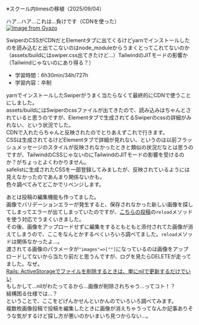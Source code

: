※スクール内timesの移植（2025/09/04）

ハア…ハア…これは…負けです（CDNを使った）  
[![Image from Gyazo](https://i.gyazo.com/069fda196fa5c80d2a729e8c685309e4.gif)](https://gyazo.com/069fda196fa5c80d2a729e8c685309e4)

SwiperのCSSがCDNだとElementタブに出てくるけどyarnでインストールしたのを読み込むと出てこないのはnode_moduleからうまくとってこれてないのか（assets/buildにはswiper.css出てきたけど…）TailwindのJITモードの影響か（Tailwindじゃないのにあり得る？）

- 学習時間：6h30min/34h/727h
- 学習内容：卒制
  
yarnでインストールしたSwiperがうまく当たらなくて最終的にCDNで使うことにしました。  
assets/buildにはSwiperのcssファイルが出てきたので、読み込みはちゃんとされていると思うのですが、Elementタブで生成されてるSwiperのcssの詳細がみれない、という状況でした。  
CDNで入れたらちゃんと反映されたのでとりあえずこれで行きます。  
CSSは生成されてるけどElementタブで詳細が見れない、というのは以前フラッシュメッセージのスタイルが反映されなかったときと類似の状況だなとは思うのですが、TailwindのCSSじゃないのにTailwindのJITモードの影響を受けるのか？がちょっとよくわかりません。  
safelistに生成されたCSSを一部登録してみましたが、反映されているようには見えなかったのであんまり関係ないかも。  
色々調べてみてどこかでリベンジします。  
  
あとは投稿の編集機能も作ってました。  
画像でバリデーションエラーが発生すると、保存されなかった新しい画像を探してしまってエラーが出てしまっていたのですが、[こちらの投稿](https://stackoverflow.com/questions/60083633/active-storage-still-detects-attachement-even-after-validation-failure)の`reload`メソッドを使う対応でうまくいきました。  
その後、画像をアップロードせずに編集をするともともと添付されてた画像が消えてしまうので、ここをなんとかするべくいろいろ調べてました。`reload`メソッドは関係なかったよ…。  
渡されてる画像のパラメータが`"images"=>[""]`になっているのは画像をアップロードしてないから当たり前だと思うんですが、ログを見たらDELETEが走ってました。なぜ。  
[Rails: ActiveStorageでファイルを削除するときは、単にnilで更新するだけでいい](https://techracho.bpsinc.jp/konaga/2023_08_22/133768)  
もしかして…nilがわたってるから…画像が削除されちゃう…ってコト！？  
結構困る仕様では…？  
ということで、ここをどげんかせんといかんのでいろいろ調べてみます。  
複数枚画像投稿で投稿を編集したときに画像が消えちゃうってなんか記事ありそうな気がするけど探し方が悪いのかいまいち見つからない…。
